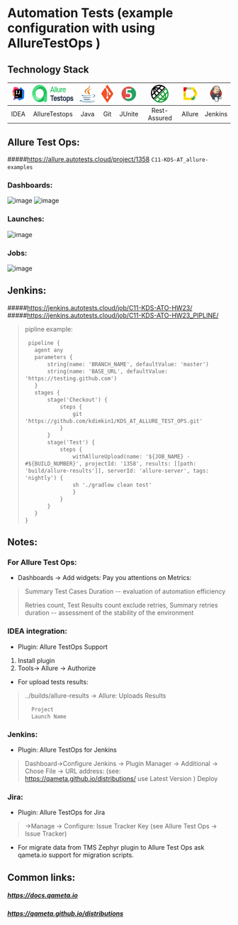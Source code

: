 # Automation Tests (example configuration with using AllureTestOps )

## Technology Stack
|<a href="https://www.jetbrains.com/idea/"><img src="images/IDEA-logo.svg" width="40" height="40"  alt="IDEA"/></a>  | <a href="https://qameta.io/"><img src="images/testopslogo.svg" width="100" height="40"  alt="IDEA"/></a> | <img src="images/java-logo.svg" width="40" height="40"  alt="Java"/> | <img src="images/git-logo.svg" width="40" height="40"  alt="git-logo"/> | <img src="images/junit5-logo.svg" width="40" height="40"  alt="JUnite"/> | <img src="images/rest-assured-logo.png" width="40" height="40"  alt="Rest-Assured"/> | <img src="images/Allure_Report.svg" width="40" height="40"  alt="Allure"/> | <img src="images/Jenkins.svg" width="40" height="40"  alt="Jenkins"/> |
|:------------------------------------------------------------------------------------------------------------------:|:--------------------------------------------------------------------------------------------------------:| :---------: |:---------------------------------------------------------------------------------------------------------------------:|:------------------------------------------------------------------------:|:------------------------------------------------------------------------------------:|:--------------------------------------------------------------------------:|:---------------------------------------------------------------------------:|
|                                                        IDEA                                                        |                                              AllureTestops                                               | Java |                                                          Git                                                          |                                  JUnite                                  |                                     Rest-Assured                                     |                                   Allure                                   |                                   Jenkins                                   |



##  Allure Test Ops:
#####https://allure.autotests.cloud/project/1358
 ```С11-KDS-AT_allure-examples```
###  Dashboards:
![image](images/AOT_dashboards1.png)  ![image](images/AOT_dashboards2.png)
###  Launches:
![image](images/ATO_launches.png)
###  Jobs:
![image](images/ATO_jobs.png)


##  Jenkins:
#####https://jenkins.autotests.cloud/job/C11-KDS-ATO-HW23/
#####https://jenkins.autotests.cloud/job/C11-KDS-ATO-HW23_PIPLINE/
>pipline example:
> ```
>  pipeline {
>    agent any
>    parameters {
>        string(name: 'BRANCH_NAME', defaultValue: 'master')
>        string(name: 'BASE_URL', defaultValue: 'https://testing.github.com')
>    }
>    stages {
>        stage('Checkout') {
>            steps {
>                git 'https://github.com/kdimkin1/KDS_AT_ALLURE_TEST_OPS.git'
>            }
>        }
>        stage('Test') {
>            steps {
>                withAllureUpload(name: '${JOB_NAME} - #${BUILD_NUMBER}', projectId: '1358', results: [[path: 'build/allure-results']], serverId: 'allure-server', tags: 'nightly') {
>                sh './gradlew clean test'
>                }                
>            }
>        }
>    }
> }


## Notes:
### For  Allure Test Ops:

* Dashboards -> Add widgets: Pay you attentions on Metrics:
> Summary Test Cases Duration -- evaluation of automation efficiency   
> 
> Retries count, Test Results count exclude retries, Summary retries duration -- assessment of the stability of the environment


### IDEA integration:
* Plugin:  Allure TestOps Support
1. Install plugin
2. Tools-> Allure -> Authorize
* For upload tests results:
>../builds/allure-results -> Allure: Uploads Results
> 
>       Project
>       Launch Name

### Jenkins:
* Plugin: Allure TestOps for Jenkins
>Dashboard->Configure Jenkins -> Plugin Manager -> Additional
-> Chose File
-> URL address:  (see: https://qameta.github.io/distributions/ use Latest Version )
Deploy

### Jira:
* Plugin: Allure TestOps for Jira 
>->Manage -> Configure:  Issue Tracker Key (see Allure Test Ops -> Issue Tracker)

* For migrate data from TMS Zephyr plugin to Allure Test Ops ask qameta.io support for migration scripts.

## Common links:
##### https://docs.qameta.io
##### https://qameta.github.io/distributions




